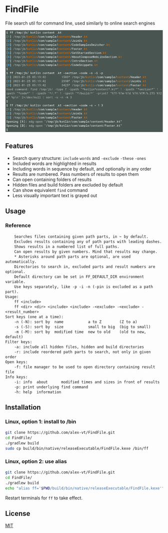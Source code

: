 # FindFile

File search util for command line, used similarly to online search engines

![Example](example/example.png)

## Features

* Search query structure: `include` `words` and `-exclude` `-these` `-ones`
* Included words are highlighted in results
* Including words in sequence by default, and optionally in any order
* Results are numbered. Pass numbers of results to open them
* Can open containing folders of results
* Hidden files and build folders are excluded by default
* Can show equivalent `find` command
* Less visually important text is grayed out


## Usage

### Reference

```
    Searches files containing given path parts, in ~ by default.
    Excludes results containing any of path parts with leading dashes.
    Shows results in a numbered list of full paths.
    Can open results by given numbers. Mind that results may change.
    * Asterisks around path parts are optional, are used automatically.
    Directories to search in, excluded parts and result numbers are optional.
    Default directory can be set in FF_DEFAULT_DIR environment variable.
    Use keys separately, like -p -i -n (-pin is excluded as a path part).
Usage:
    ff <include>
    ff <dir> <dir> <include> <include> -<exclude> -<exclude> - <result_number>
Sort keys (one at a time):
    -n (-N): sort by  name           a to Z        (Z to a)
    -s (-S): sort by  size           small to big  (big to small)
    -m (-M): sort by  modified time  new to old    (old to new, default)
Filter keys:
    -a: include all hidden files, hidden and build directories
    -r: include reordered path parts to search, not only in given order
Open keys:
    -f: file manager to be used to open directory containing result file
Info keys:
    -i: info  about      modified times and sizes in front of results
    -p: print underlying find command
    -h: help  information
```


## Installation

### Linux, option 1: install to /bin

```sh
git clone https://github.com/alex-vt/FindFile.git
cd FindFile/
./gradlew build
sudo cp build/bin/native/releaseExecutable/FindFile.kexe /bin/ff
```

### Linux, option 2: use alias

```sh
git clone https://github.com/alex-vt/FindFile.git
cd FindFile/
./gradlew build
echo "alias ff='$PWD/build/bin/native/releaseExecutable/FindFile.kexe'" >> ~/.bashrc
```

Restart terminals for `ff` to take effect.


## License

[MIT](LICENSE)
